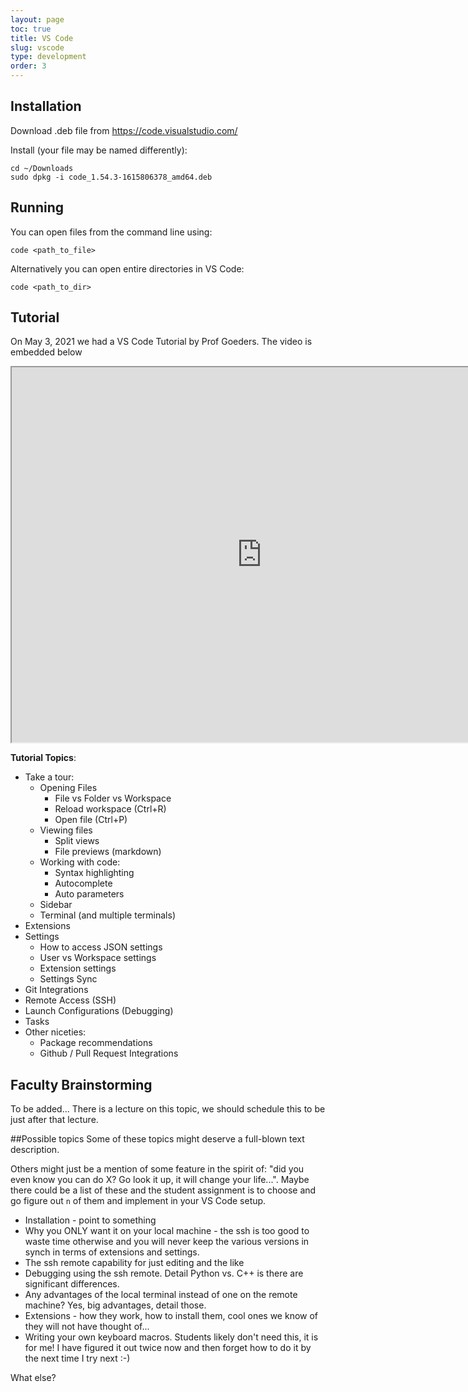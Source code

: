 ```yaml
---
layout: page
toc: true
title: VS Code
slug: vscode
type: development
order: 3
---
```




## Installation

Download .deb file from <https://code.visualstudio.com/>

Install (your file may be named differently):
    
    cd ~/Downloads
    sudo dpkg -i code_1.54.3-1615806378_amd64.deb

## Running 

You can open files from the command line using:
```
code <path_to_file>
```

Alternatively you can open entire directories in VS Code:
``` 
code <path_to_dir>
```

## Tutorial

On May 3, 2021 we had a VS Code Tutorial by Prof Goeders. The video is embedded below

<iframe width="800" height="600" src="https://www.youtube.com/embed/KetWeah5Z9A"> </iframe>

**Tutorial Topics**:
  * Take a tour:
    * Opening Files
      * File vs Folder vs Workspace
      * Reload workspace (Ctrl+R)
      * Open file (Ctrl+P)      
    * Viewing files
      * Split views
      * File previews (markdown)
    * Working with code:
      * Syntax highlighting 
      * Autocomplete
      * Auto parameters
    * Sidebar
    * Terminal (and multiple terminals)  
  * Extensions    
  * Settings 
    * How to access JSON settings
    * User vs Workspace settings 
    * Extension settings     
    * Settings Sync
  * Git Integrations
  * Remote Access (SSH)
  * Launch Configurations (Debugging)
  * Tasks
  * Other niceties: 
    * Package recommendations
    * Github / Pull Request Integrations
  


## Faculty Brainstorming 
  To be added...   There is a lecture on this topic, we should schedule this to be just after that lecture.

##Possible topics
Some of these topics might deserve a full-blown text description.  

Others might just be a mention of some feature in the spirit of: "did you even know you can do X?  Go look it up, it will change your life...".    Maybe there could be a list of these and the student assignment is to choose and go figure out `n` of them and implement in your VS Code setup.   

- Installation - point to something
- Why you ONLY want it on your local machine - the ssh is too good to waste time otherwise and you will never keep the various versions in synch in terms of extensions and settings.
- The ssh remote capability for just editing and the like
- Debugging using the ssh remote.  Detail Python vs. C++ is there are significant differences.
- Any advantages of the local terminal instead of one on the remote machine?  Yes, big advantages, detail those.
- Extensions - how they work, how to install them, cool ones we know of they will not have  thought of...
- Writing your own keyboard macros.  Students likely don't need this, it is for me!  I have figured it out twice now and then forget how to do it by the next time I try next :-)

What else?

